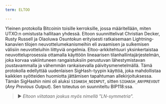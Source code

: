 ```yaml
---
term: ELTOO

---
```

Yleinen protokolla Bitcoinin toisille kerroksille, jossa määritellään, miten UTXO:n omistusta hallitaan yhdessä. Eltoon suunnittelivat Christian Decker, Rusty Russell ja Olaoluwa Osuntokun erityisesti ratkaisemaan Lightning-kanavien tilojen neuvottelumekanismeihin eli avaamisen ja sulkemisen välisiin neuvotteluihin liittyviä ongelmia. Eltoo-arkkitehtuuri yksinkertaistaa neuvotteluprosessia ottamalla käyttöön lineaarisen tilanhallintajärjestelmän, joka korvaa vakiintuneen rangaistuksiin perustuvan lähestymistavan joustavammalla ja vähemmän rankaisevalla päivitysmenetelmällä. Tämä protokolla edellyttää uudenlaisen SigHash-tyypin käyttöä, joka mahdollistaa kaikkien syötteiden huomiotta jättämisen tapahtuman allekirjoituksessa. Tämän SigHashin nimi oli aluksi `SIGHASH_NOINPUT`, sitten `SIGHASH_ANYPREVOUT` (*Any Previous Output*). Sen toteutus on suunniteltu BIP118:ssa.

> ► *Eltoon viitataan joskus myös nimellä "LN-symmetria".*